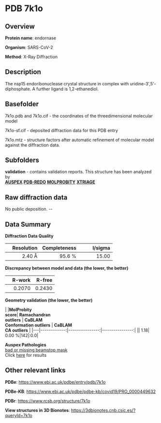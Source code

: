 # PDB 7k1o

## Overview

**Protein name**: endornase

**Organism**: SARS-CoV-2

**Method**: X-Ray Diffraction

## Description

The nsp15 endoribonuclease crystal structure in complex with uridine-3',5'-diphosphate. A further ligand is 1,2-ethanediol.

## Basefolder

7k1o.pdb and 7k1o.cif - the coordinates of the threedimensional molecular model

7k1o-sf.cif - deposited diffraction data for this PDB entry

7k1o.mtz - structure factors after automatic refinement of molecular model against the diffraction data.

## Subfolders





**validation** - contains validation reports. This structure has been analyzed by <br>[**AUSPEX**](https://github.com/thorn-lab/coronavirus_structural_task_force/tree/master/pdb/endornase/SARS-CoV-2/7k1o/validation/auspex) [**PDB-REDO**](https://github.com/thorn-lab/coronavirus_structural_task_force/tree/master/pdb/endornase/SARS-CoV-2/7k1o/validation/pdb-redo) [**MOLPROBITY**](https://github.com/thorn-lab/coronavirus_structural_task_force/tree/master/pdb/endornase/SARS-CoV-2/7k1o/validation/molprobity) [**XTRIAGE**](https://github.com/thorn-lab/coronavirus_structural_task_force/blob/master/pdb/endornase/SARS-CoV-2/7k1o/validation/Xtriage_output.log)   



## Raw diffraction data

No public deposition. --<br> 

## Data Summary
**Diffraction Data Quality**

|   | Resolution | Completeness| I/sigma |
|---|-------------:|----------------:|--------------:|
|   |2.40 Å|95.6  %|<img width=50/>15.00|

**Discrepancy between model and data (the lower, the better)**

|   | **R-work**| **R-free**   
|---|-------------:|----------------:|           
||  0.2070|  0.2430|

**Geometry validation (the lower, the better)**

|   |**MolProbity<br>score**| **Ramachandran<br>outliers** | **CaBLAM<br>Conformation outliers** | **CaBLAM<br>CA outliers** |
|---|-------------:|----------------:|----------------:|
||  1.18|  0.00 %|142|:0.0|

**Auspex Pathologies**<br> [bad or missing beamstop mask](https://www.auspex.de/pathol/#2)<br>Click [here](https://github.com/thorn-lab/coronavirus_structural_task_force/blob/master/pdb/endornase/SARS-CoV-2/7k1o/validation/auspex/7k1o_auspex_comments.txt)  for results

 



## Other relevant links 
**PDBe**:  https://www.ebi.ac.uk/pdbe/entry/pdb/7k1o

**PDBe-KB**: https://www.ebi.ac.uk/pdbe/pdbe-kb/covid19/PRO_0000449632 
 
**PDBr**: https://www.rcsb.org/structure/7k1o 

**View structures in 3D Bionotes**: https://3dbionotes.cnb.csic.es/?queryId=7k1o

